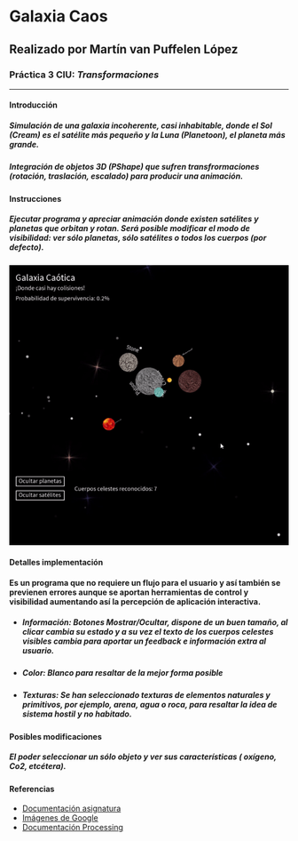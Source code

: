 # Galaxia Caos
## Realizado por Martín van Puffelen López
### Práctica 3 CIU: *Transformaciones*
___

#### Introducción
##### Simulación de una galaxia incoherente, casi inhabitable, donde el Sol (Cream) es el satélite más pequeño y la Luna (Planetoon), el planeta más grande.
##### Integración de objetos 3D (PShape) que sufren transfrormaciones (rotación, traslación, escalado) para producir una animación.

#### Instrucciones
##### Ejecutar programa y apreciar animación donde existen satélites y planetas que orbitan y rotan. Será posible modificar el modo de visibilidad: ver sólo planetas, sólo satélites o todos los cuerpos (por defecto).

![Imagen Principal](https://github.com/martinvplopez/Galaxia-Caos-CIU/blob/main/images/presentation.gif)

#### Detalles implementación
#### Es un programa que no requiere un flujo para el usuario y así también se previenen errores aunque se aportan herramientas de control y visibilidad aumentando así la percepción de aplicación interactiva.
- ##### **Información**: *Botones Mostrar/Ocultar*, dispone de un buen tamaño, al clicar cambia su estado y a su vez el texto de los cuerpos celestes visibles cambia para aportar un feedback e información extra al usuario. 
- ##### **Color**: Blanco para resaltar de la mejor forma posible 
- ##### **Texturas**: Se han seleccionado texturas de elementos naturales y primitivos, por ejemplo, arena, agua o roca, para resaltar la idea de sistema hostil y no habitado.

#### Posibles modificaciones
##### El poder seleccionar un sólo objeto y ver sus características ( oxígeno, Co2, etcétera).

#### Referencias
- [Documentación asignatura](https://github.com/otsedom/otsedom.github.io/blob/main/CIU/P3/README.md)
- [Imágenes de Google](https://www.google.com/imghp?hl=EN)
- [Documentación Processing](https://processing.org/reference)
